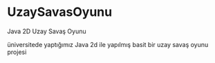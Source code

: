 # UzaySavasOyunu
Java 2D Uzay Savaş Oyunu

üniversitede yaptığımız Java 2d ile yapılmış basit bir uzay savaş oyunu projesi
